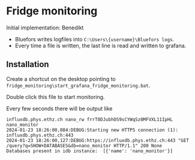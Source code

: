 # Fridge monitoring

Initial implementation: Benedikt

* Bluefors writes logfiles into `C:\Users\{username}\Bluefors logs`.
* Every time a file is written, the last line is read and written to grafana.


## Installation

Create a shortcut on the desktop pointing to `fridge_monitoring\start_grafana_fridge_monitoring.bat`.

Double click this file to start monitoring.

Every few seconds there will be output like
```
influxdb.phys.ethz.ch nano_rw frrT0DJubhOS9sCYWqSz0MFVXL11IpHL nano_monitor
2024-01-23 18:26:00,084:DEBUG:Starting new HTTPS connection (1): influxdb.phys.ethz.ch:443
2024-01-23 18:26:00,127:DEBUG:https://influxdb.phys.ethz.ch:443 "GET /query?q=SHOW+DATABASES&db=nano_monitor HTTP/1.1" 200 None
Databases present in idb instance:  [{'name': 'nano_monitor'}]
```
